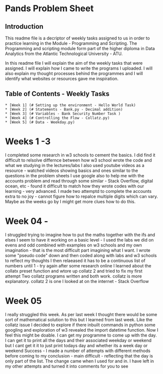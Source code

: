 # Pands Problem Sheet

## Introduction

This readme file is a decriptor of weekly tasks assigned to us in order to practice learning in the Module - Programming and Scripting. The Programming and scripting module form part of the higher diploma in Data Analytics from the Atlantic Technological University - ATU.

In this readme file I will explain the aim of the weekly tasks that were assigned. I will explain how I came to write the programs I uploaded. I will also explain my thought processes behind the programmes and I will identify what websites or resources gave me inspiration.

## Table of Contents - Weekly Tasks
    * [Week 1] (# Setting up the environment - Hello World Task)
    * [Week 2] (# Statements - Bank.py - Decimal addition)
    * [Week 3] (# Variables - Bank Security Number Task )
    * [Week 4] (# Controlling the Flow - Collatz.py)
    * [Week 5] (# Data - Weekday.py)
    

# Weeks 1 -3
 I completed some research in w3 schools to cement the basics. I did find it difficult to relsolve differnce between how w3 school wrote the code and what we studying in the lectures/labs
I also used youtube videos as a resource - watched videos showing basics and ones similar to the questions in the problem sheets
 I use google also to help me with the accounts problem and read through some similar - Stack Overflow, digital ocean, etc - found it difficult to match how they wrote codes with our learning - very advanced.
 I made two attemptd to complete the accounts extra to no joy - cannot figure how to repalce multiple digits which can vary. Maybe as the weeks go by I might get more clues how to do this.

# Week 04 -
I struggled trying to imagine how to put the maths together with the ifs and elses
 I seem to have it working on a basic level - I used the labs we did on evens and odd combined with examples on  w3 schools and my own imagination - that is the most difficult part imagining what I want.
 I wrote some "pseudo code" down and then coded along with labs and w3 schools to reflect my thoughts
 I then relaeased it has to be a continuous list of numbers until 1 - try again
 after some research online I learned about the collatx preset function and wtore up collatz 2 and tried to fix my first attempt
Two collatz programs written and both work. collatz is more explanatory. collatz 2 is one I looked at on the internet - Stack Overflow

# Week 05 
I really struggled this week. 
As per last week I thought there would be some sort of mathematical solution to this but I learned from last week. Like the collatz issue I decided to explore if there inbuilt commands in python
some googling and exploration of w3 revealed the import datetime function. Now I feel this might be doable.
I can get my programme to come up with the day. I can get it to print all the days and their associated weekday or weekend but I cant get it it to just print todays day and whether its a week day or weekend
Success - I made a number of attempts with different methods before coming to my conclusion - main difficult - reflecting that the day is only part of the list. The change came when I used for and in.
I have left in my other attempts and turned it into comments for you to see
